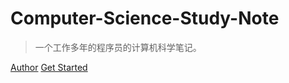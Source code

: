 

# Computer-Science-Study-Note

> 一个工作多年的程序员的计算机科学笔记。

[Author](https://github.com/zeanzai)
[Get Started](#计算机科学学习笔记)
